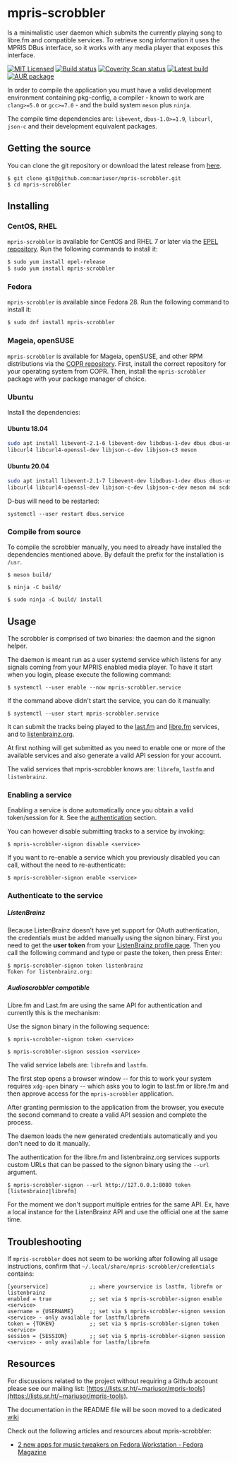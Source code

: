 # mpris-scrobbler

Is a minimalistic user daemon which submits the currently playing song to libre.fm and compatible services.
To retrieve song information it uses the MPRIS DBus interface, so it works with any media player that exposes this interface.

[![MIT Licensed](https://img.shields.io/github/license/mariusor/mpris-scrobbler.svg)](https://raw.githubusercontent.com/mariusor/mpris-scrobbler/master/LICENSE)
[![Build status](https://builds.sr.ht/~mariusor/mpris-scrobbler.svg)](https://builds.sr.ht/~mariusor/mpris-scrobbler)
[![Coverity Scan status](https://img.shields.io/coverity/scan/14230.svg)](https://scan.coverity.com/projects/14230)
[![Latest build](https://img.shields.io/github/release/mariusor/mpris-scrobbler.svg)](https://github.com/mariusor/mpris-scrobbler/releases/latest)
[![AUR package](https://img.shields.io/aur/version/mpris-scrobbler.svg)](https://aur.archlinux.org/packages/mpris-scrobbler/)

In order to compile the application you must have a valid development environment containing pkg-config, a compiler - known to work are `clang>=5.0` or `gcc>=7.0` - and the build system `meson` plus `ninja`.

The compile time dependencies are: `libevent`, `dbus-1.0>=1.9`, `libcurl`, `json-c` and their development equivalent packages.

## Getting the source

You can clone the git repository or download the latest release from [here](https://github.com/mariusor/mpris-scrobbler/releases/latest).

    $ git clone git@github.com:mariusor/mpris-scrobbler.git
    $ cd mpris-scrobbler

## Installing

### CentOS, RHEL

`mpris-scrobbler` is available for CentOS and RHEL 7 or later via the [EPEL repository](https://fedoraproject.org/wiki/EPEL "EPEL: Extra Packages for Enterprise Linux").
Run the following commands to install it:

```sh
$ sudo yum install epel-release
$ sudo yum install mpris-scrobbler
```

### Fedora

`mpris-scrobbler` is available since Fedora 28.
Run the following command to install it:

```sh
$ sudo dnf install mpris-scrobbler
```

### Mageia, openSUSE

`mpris-scrobbler` is available for Mageia, openSUSE, and other RPM distributions via the [COPR repository](https://copr.fedorainfracloud.org/coprs/jflory7/mpris-scrobbler/).
First, install the correct repository for your operating system from COPR.
Then, install the `mpris-scrobbler` package with your package manager of choice.

### Ubuntu

Install the dependencies:

#### Ubuntu 18.04

```sh
sudo apt install libevent-2.1-6 libevent-dev libdbus-1-dev dbus dbus-user-session \
libcurl4 libcurl4-openssl-dev libjson-c-dev libjson-c3 meson
```

#### Ubuntu 20.04

```sh
sudo apt install libevent-2.1-7 libevent-dev libdbus-1-dev dbus dbus-user-session \
libcurl4 libcurl4-openssl-dev libjson-c-dev libjson-c-dev meson m4 scdoc
```

D-bus will need to be restarted:

    systemctl --user restart dbus.service

### Compile from source

To compile the scrobbler manually, you need to already have installed the dependencies mentioned above.
By default the prefix for the installation is `/usr`.

    $ meson build/

    $ ninja -C build/

    $ sudo ninja -C build/ install

## Usage

The scrobbler is comprised of two binaries: the daemon and the signon helper.

The daemon is meant run as a user systemd service which listens for any signals coming from your MPRIS enabled media player. To have it start when you login, please execute the following command:

    $ systemctl --user enable --now mpris-scrobbler.service

If the command above didn't start the service, you can do it manually:

    $ systemctl --user start mpris-scrobbler.service

It can submit the tracks being played to the [last.fm](https://last.fm) and [libre.fm](https://libre.fm) services, and to [listenbrainz.org](https://listenbrainz.org/).

At first nothing will get submitted as you need to enable one or more of the available services and also generate a valid API session for your account.

The valid services that mpris-scrobbler knows are: `librefm`, `lastfm` and `listenbrainz`.

### Enabling a service

Enabling a service is done automatically once you obtain a valid token/session for it. See the [authentication](#authenticate-to-the-service) section.

You can however disable submitting tracks to a service by invoking:

    $ mpris-scrobbler-signon disable <service>

If you want to re-enable a service which you previously disabled you can call, without the need to re-authenticate:

    $ mpris-scrobbler-signon enable <service>

### Authenticate to the service

##### ListenBrainz

Because ListenBrainz doesn't have yet support for OAuth authentication, the credentials must be added manually using the signon binary.
First you need to get the **user token** from  your [ListenBrainz profile page](https://listenbrainz.org/profile).
Then you call the following command and type or paste the token, then press Enter:

    $ mpris-scrobbler-signon token listenbrainz
    Token for listenbrainz.org:


##### Audioscrobbler compatible

Libre.fm and Last.fm are using the same API for authentication and currently this is the mechanism:

Use the signon binary in the following sequence:

    $ mpris-scrobbler-signon token <service>

    $ mpris-scrobbler-signon session <service>

The valid service labels are: `librefm` and `lastfm`.

The first step opens a browser window -- for this to work your system requires `xdg-open` binary -- which asks you to login to last.fm or libre.fm and then approve access for the `mpris-scrobbler` application.

After granting permission to the application from the browser, you execute the second command to create a valid API session and complete the process.

The daemon loads the new generated credentials automatically and you don't need to do it manually.

The authentication for the libre.fm and listenbrainz.org services supports custom URLs that can be passed to the signon binary using the `--url` argument.

    $ mpris-scrobbler-signon --url http://127.0.0.1:8080 token [listenbrainz|librefm]

For the moment we don't support multiple entries for the same API. Ex, have a local instance for the ListenBrainz API and use the official one at the same time.

## Troubleshooting

If `mpris-scrobbler` does not seem to be working after following all usage instructions, confirm that `~/.local/share/mpris-scrobbler/credentials` contains:

    [yourservice]             ;; where yourservice is lastfm, librefm or listenbrainz
	enabled = true            ;; set via $ mpris-scrobbler-signon enable <service>
	username = {USERNAME}     ;; set via $ mpris-scrobbler-signon session <service> - only available for lastfm/librefm
	token = {TOKEN}           ;; set via $ mpris-scrobbler-signon token <service>
	session = {SESSION}       ;; set via $ mpris-scrobbler-signon session <service> - only available for lastfm/librefm

## Resources

For discussions related to the project without requiring a Github account please see our mailing list: [https://lists.sr.ht/~mariusor/mpris-tools](https://lists.sr.ht/~mariusor/mpris-tools).

The documentation in the README file will be soon moved to a dedicated [wiki](https://man.sr.ht/~mariusor/mpris-tools/mpris-scrobbler/)

Check out the following articles and resources about mpris-scrobbler:

* [2 new apps for music tweakers on Fedora Workstation - Fedora Magazine](https://fedoramagazine.org/2-new-apps-for-music-tweakers-on-fedora-workstation/ "2 new apps for music tweakers on Fedora Workstation")
